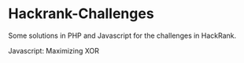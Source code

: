 # Hackrank-Challenges

Some solutions in PHP and Javascript for the challenges in HackRank.

Javascript:
Maximizing XOR



